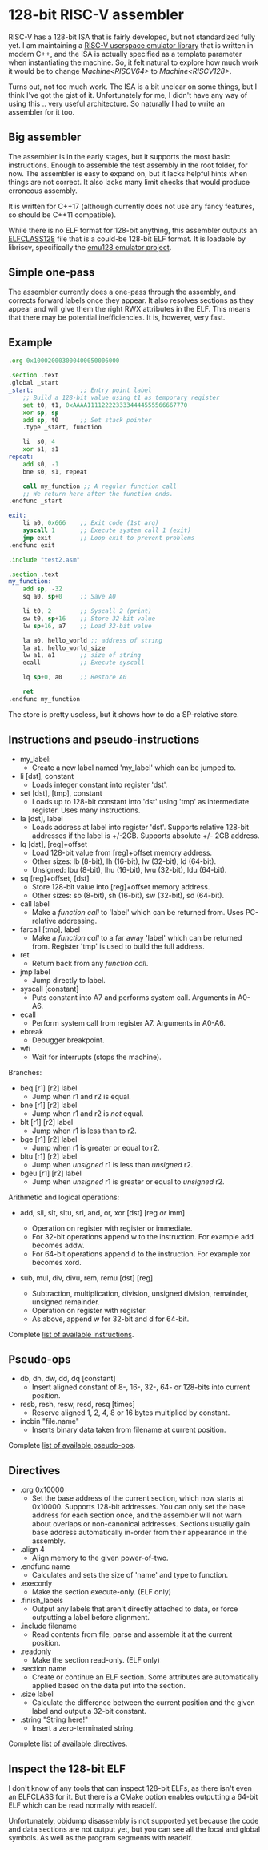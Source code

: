 # 128-bit RISC-V assembler

RISC-V has a 128-bit ISA that is fairly developed, but not standardized fully yet.
I am maintaining a [RISC-V userspace emulator library](https://github.com/fwsGonzo/libriscv) that is written in modern C++, and the ISA is actually specified as a template parameter when instantiating the machine. So, it felt natural to explore how much work it would be to change *Machine\<RISCV64>* to *Machine\<RISCV128>*.

Turns out, not too much work. The ISA is a bit unclear on some things, but I think I've got the gist of it. Unfortunately for me, I didn't have any way of using this .. very useful architecture. So naturally I had to write an assembler for it too.

## Big assembler

The assembler is in the early stages, but it supports the most basic instructions. Enough to assemble the test assembly in the root folder, for now. The assembler is easy to expand on, but it lacks helpful hints when things are not correct. It also lacks many limit checks that would produce erroneous assembly.

It is written for C++17 (although currently does not use any fancy features, so should be C++11 compatible).

While there is no ELF format for 128-bit anything, this assembler outputs an [ELFCLASS128](src/elf128.h) file that is a could-be 128-bit ELF format. It is loadable by libriscv, specifically the [emu128 emulator project](https://github.com/fwsGonzo/libriscv/tree/master/emulator/emu128).

## Simple one-pass

The assembler currently does a one-pass through the assembly, and corrects forward labels once they appear. It also resolves sections as they appear and will give them the right RWX attributes in the ELF. This means that there may be potential inefficiencies. It is, however, very fast.

## Example

```asm
.org 0x100020003000400050006000

.section .text
.global _start
_start:             ;; Entry point label
	;; Build a 128-bit value using t1 as temporary register
	set t0, t1, 0xAAAA1111222233334444555566667770
	xor sp, sp
	add sp, t0      ;; Set stack pointer
	.type _start, function

	li  s0, 4
	xor s1, s1
repeat:
	add s0, -1
	bne s0, s1, repeat

	call my_function ;; A regular function call
	;; We return here after the function ends.
.endfunc _start

exit:
	li a0, 0x666    ;; Exit code (1st arg)
	syscall 1       ;; Execute system call 1 (exit)
	jmp exit        ;; Loop exit to prevent problems
.endfunc exit

.include "test2.asm"

.section .text
my_function:
	add sp, -32
	sq a0, sp+0     ;; Save A0

	li t0, 2        ;; Syscall 2 (print)
	sw t0, sp+16    ;; Store 32-bit value
	lw sp+16, a7    ;; Load 32-bit value

	la a0, hello_world ;; address of string
	la a1, hello_world_size
	lw a1, a1       ;; size of string
	ecall           ;; Execute syscall

	lq sp+0, a0     ;; Restore A0

	ret
.endfunc my_function
```

The store is pretty useless, but it shows how to do a SP-relative store.


## Instructions and pseudo-instructions

- my_label:
	- Create a new label named 'my_label' which can be jumped to.
- li [dst], constant
	- Loads integer constant into register 'dst'.
- set [dst], [tmp], constant
	- Loads up to 128-bit constant into 'dst' using 'tmp' as intermediate register. Uses many instructions.
- la [dst], label
	- Loads address at label into register 'dst'. Supports relative 128-bit addresses if the label is +/-2GB. Supports absolute +/- 2GB address.
- lq [dst], [reg]+offset
	- Load 128-bit value from [reg]+offset memory address.
	- Other sizes: lb (8-bit), lh (16-bit), lw (32-bit), ld (64-bit).
	- Unsigned: lbu (8-bit), lhu (16-bit), lwu (32-bit), ldu (64-bit).
- sq [reg]+offset, [dst]
	- Store 128-bit value into [reg]+offset memory address.
	- Other sizes: sb (8-bit), sh (16-bit), sw (32-bit), sd (64-bit).
- call label
	- Make a _function call_ to 'label' which can be returned from. Uses PC-relative addressing.
- farcall [tmp], label
	- Make a _function call_ to a far away 'label' which can be returned from. Register 'tmp' is used to build the full address.
- ret
	- Return back from any _function call_.
- jmp label
	- Jump directly to label.
- syscall [constant]
	- Puts constant into A7 and performs system call. Arguments in A0-A6.
- ecall
	- Perform system call from register A7. Arguments in A0-A6.
- ebreak
	- Debugger breakpoint.
- wfi
	- Wait for interrupts (stops the machine).

Branches:

- beq [r1] [r2] label
	- Jump when r1 and r2 is equal.
- bne [r1] [r2] label
	- Jump when r1 and r2 is _not_ equal.
- blt [r1] [r2] label
	- Jump when r1 is less than to r2.
- bge [r1] [r2] label
	- Jump when r1 is greater or equal to r2.
- bltu [r1] [r2] label
	- Jump when _unsigned_ r1 is less than _unsigned_ r2.
- bgeu [r1] [r2] label
	- Jump when _unsigned_ r1 is greater or equal to _unsigned_ r2.

Arithmetic and logical operations:

- add, sll, slt, sltu, srl, and, or, xor [dst] [reg _or_ imm]
	- Operation on register with register or immediate.
	- For 32-bit operations append w to the instruction. For example add becomes addw.
	- For 64-bit operations append d to the instruction. For example xor becomes xord.

- sub, mul, div, divu, rem, remu [dst] [reg]
	- Subtraction, multiplication, division, unsigned division, remainder, unsigned remainder.
	- Operation on register with register.
	- As above, append w for 32-bit and d for 64-bit.

Complete [list of available instructions](src/opcodes.cpp).

## Pseudo-ops

- db, dh, dw, dd, dq [constant]
	- Insert aligned constant of 8-, 16-, 32-, 64- or 128-bits into current position.
- resb, resh, resw, resd, resq [times]
	- Reserve aligned 1, 2, 4, 8 or 16 bytes multiplied by constant.
- incbin "file.name"
	- Inserts binary data taken from filename at current position.

Complete [list of available pseudo-ops](src/pseudo_ops.cpp).

## Directives

- .org 0x10000
	- Set the base address of the current section, which now starts at 0x10000. Supports 128-bit addresses. You can only set the base address for each section once, and the assembler will not warn about overlaps or non-canonical addresses. Sections usually gain base address automatically in-order from their appearance in the assembly.
- .align 4
	- Align memory to the given power-of-two.
- .endfunc name
	- Calculates and sets the size of 'name' and type to function.
- .execonly
	- Make the section execute-only. (ELF only)
- .finish_labels
	- Output any labels that aren't directly attached to data, or force outputting a label before alignment.
- .include filename
	- Read contents from file, parse and assemble it at the current position.
- .readonly
	- Make the section read-only. (ELF only)
- .section name
	- Create or continue an ELF section. Some attributes are automatically applied based on the data put into the section.
- .size label
	- Calculate the difference between the current position and the given label and output a 32-bit constant.
- .string "String here!"
	- Insert a zero-terminated string.

Complete [list of available directives](src/directive.cpp).

## Inspect the 128-bit ELF

I don't know of any tools that can inspect 128-bit ELFs, as there isn't even an ELFCLASS for it. But there is a CMake option enables outputting a 64-bit ELF which can be read normally with readelf.

Unfortunately, objdump disassembly is not supported yet because the code and data sections are not output yet, but you can see all the local and global symbols. As well as the program segments with readelf.
